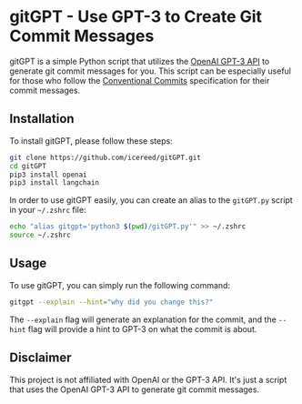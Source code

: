 gitGPT - Use GPT-3 to Create Git Commit Messages
================================================

gitGPT is a simple Python script that utilizes the [OpenAI GPT-3 API](https://openai.com/blog/openai-api/) to generate git commit messages for you. This script can be especially useful for those who follow the [Conventional Commits](https://www.conventionalcommits.org/en/v1.0.0/) specification for their commit messages.

Installation
------------

To install gitGPT, please follow these steps:

```sh
git clone https://github.com/icereed/gitGPT.git
cd gitGPT
pip3 install openai
pip3 install langchain
```

In order to use gitGPT easily, you can create an alias to the `gitGPT.py` script in your `~/.zshrc` file:

```sh
echo "alias gitgpt='python3 $(pwd)/gitGPT.py'" >> ~/.zshrc
source ~/.zshrc
```

Usage
-----

To use gitGPT, you can simply run the following command:

```sh
gitgpt --explain --hint="why did you change this?"
```

The `--explain` flag will generate an explanation for the commit, and the `--hint` flag will provide a hint to GPT-3 on what the commit is about.

Disclaimer
----------

This project is not affiliated with OpenAI or the GPT-3 API. It's just a script that uses the OpenAI GPT-3 API to generate git commit messages.